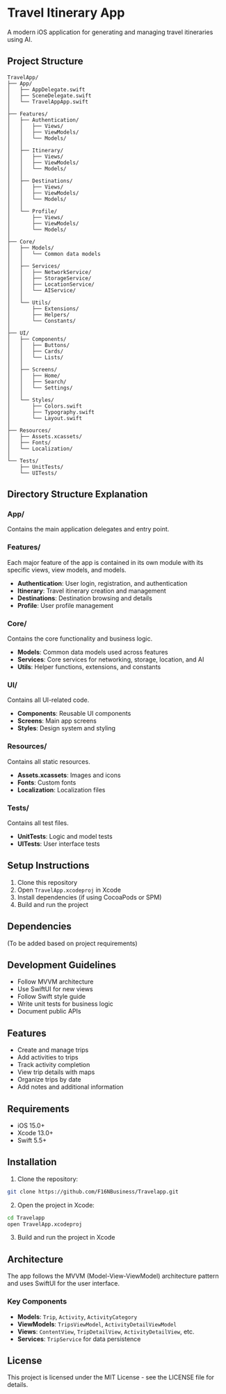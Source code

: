 # Travel Itinerary App

A modern iOS application for generating and managing travel itineraries using AI.

## Project Structure

```
TravelApp/
├── App/
│   ├── AppDelegate.swift
│   ├── SceneDelegate.swift
│   └── TravelAppApp.swift
│
├── Features/
│   ├── Authentication/
│   │   ├── Views/
│   │   ├── ViewModels/
│   │   └── Models/
│   │
│   ├── Itinerary/
│   │   ├── Views/
│   │   ├── ViewModels/
│   │   └── Models/
│   │
│   ├── Destinations/
│   │   ├── Views/
│   │   ├── ViewModels/
│   │   └── Models/
│   │
│   └── Profile/
│       ├── Views/
│       ├── ViewModels/
│       └── Models/
│
├── Core/
│   ├── Models/
│   │   └── Common data models
│   │
│   ├── Services/
│   │   ├── NetworkService/
│   │   ├── StorageService/
│   │   ├── LocationService/
│   │   └── AIService/
│   │
│   └── Utils/
│       ├── Extensions/
│       ├── Helpers/
│       └── Constants/
│
├── UI/
│   ├── Components/
│   │   ├── Buttons/
│   │   ├── Cards/
│   │   └── Lists/
│   │
│   ├── Screens/
│   │   ├── Home/
│   │   ├── Search/
│   │   └── Settings/
│   │
│   └── Styles/
│       ├── Colors.swift
│       ├── Typography.swift
│       └── Layout.swift
│
├── Resources/
│   ├── Assets.xcassets/
│   ├── Fonts/
│   └── Localization/
│
└── Tests/
    ├── UnitTests/
    └── UITests/
```

## Directory Structure Explanation

### App/
Contains the main application delegates and entry point.

### Features/
Each major feature of the app is contained in its own module with its specific views, view models, and models.

- **Authentication**: User login, registration, and authentication
- **Itinerary**: Travel itinerary creation and management
- **Destinations**: Destination browsing and details
- **Profile**: User profile management

### Core/
Contains the core functionality and business logic.

- **Models**: Common data models used across features
- **Services**: Core services for networking, storage, location, and AI
- **Utils**: Helper functions, extensions, and constants

### UI/
Contains all UI-related code.

- **Components**: Reusable UI components
- **Screens**: Main app screens
- **Styles**: Design system and styling

### Resources/
Contains all static resources.

- **Assets.xcassets**: Images and icons
- **Fonts**: Custom fonts
- **Localization**: Localization files

### Tests/
Contains all test files.

- **UnitTests**: Logic and model tests
- **UITests**: User interface tests

## Setup Instructions

1. Clone this repository
2. Open `TravelApp.xcodeproj` in Xcode
3. Install dependencies (if using CocoaPods or SPM)
4. Build and run the project

## Dependencies
(To be added based on project requirements)

## Development Guidelines
- Follow MVVM architecture
- Use SwiftUI for new views
- Follow Swift style guide
- Write unit tests for business logic
- Document public APIs

## Features

- Create and manage trips
- Add activities to trips
- Track activity completion
- View trip details with maps
- Organize trips by date
- Add notes and additional information

## Requirements

- iOS 15.0+
- Xcode 13.0+
- Swift 5.5+

## Installation

1. Clone the repository:
```bash
git clone https://github.com/F16NBusiness/Travelapp.git
```

2. Open the project in Xcode:
```bash
cd Travelapp
open TravelApp.xcodeproj
```

3. Build and run the project in Xcode

## Architecture

The app follows the MVVM (Model-View-ViewModel) architecture pattern and uses SwiftUI for the user interface.

### Key Components

- **Models**: `Trip`, `Activity`, `ActivityCategory`
- **ViewModels**: `TripsViewModel`, `ActivityDetailViewModel`
- **Views**: `ContentView`, `TripDetailView`, `ActivityDetailView`, etc.
- **Services**: `TripService` for data persistence

## License

This project is licensed under the MIT License - see the LICENSE file for details. 